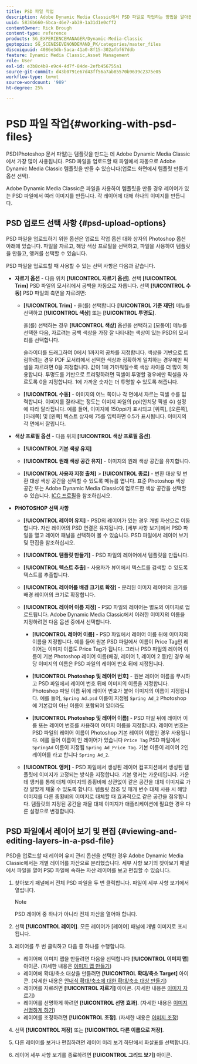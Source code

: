 ```yaml
---
title: PSD 파일 작업
description: Adobe Dynamic Media Classic에서 PSD 파일로 작업하는 방법을 알아봅니다.
uuid: 5836b660-6bca-46e7-ab39-1a31d1e0cff2
contentOwner: Rick Brough
content-type: reference
products: SG_EXPERIENCEMANAGER/Dynamic-Media-Classic
geptopics: SG_SCENESEVENONDEMAND_PK/categories/master_files
discoiquuid: 4086e3db-5aca-41a0-8f15-302afbf67ddb
feature: Dynamic Media Classic,Asset Management
role: User
exl-id: e3b8c4b9-e9c4-4d7f-84de-2efb456755a1
source-git-commit: d43b0791e67d43ff56a7ab85570b9639c2375e05
workflow-type: tm+mt
source-wordcount: '989'
ht-degree: 25%

---
```


# PSD 파일 작업{#working-with-psd-files}

<!--   USED TO BE AN OPTION UNDER COLOR PROFILE OPTIONS * **Convert To sRGB (default)** - Converts to sRGB (Standard Red Green Blue). sRGB is the recommended color space for displaying images on web pages. -->

PSD(Photoshop 문서 파일)는 템플릿을 만드는 데 Adobe Dynamic Media Classic에서 가장 많이 사용됩니다. PSD 파일을 업로드할 때 파일에서 자동으로 Adobe Dynamic Media Classic 템플릿을 만들 수 있습니다(업로드 화면에서 템플릿 만들기 옵션 선택).

Adobe Dynamic Media Classic은 파일을 사용하여 템플릿을 만들 경우 레이어가 있는 PSD 파일에서 여러 이미지를 만듭니다. 각 레이어에 대해 하나의 이미지를 만듭니다.

## PSD 업로드 선택 사항 {#psd-upload-options}

PSD 파일을 업로드하기 위한 옵션은 업로드 작업 옵션 대화 상자의 Photoshop 옵션 아래에 있습니다. 파일을 자르고, 해당 색상 프로필을 선택하고, 파일을 사용하여 템플릿을 만들고, 앵커를 선택할 수 있습니다.

PSD 파일을 업로드할 때 사용할 수 있는 선택 사항은 다음과 같습니다.

* **자르기 옵션** - 다음 위치 **[!UICONTROL 자르기 옵션]**. 선택 **[!UICONTROL Trim]** PSD 파일의 모서리에서 공백을 자동으로 자릅니다. 선택 **[!UICONTROL 수동]** PSD 파일의 측면을 자르려면:

   * **[!UICONTROL Trim]** - 을(를) 선택합니다 **[!UICONTROL 기준 재단]** 메뉴를 선택하고 **[!UICONTROL 색상]** 또는 **[!UICONTROL 투명도]**.

      을(를) 선택하는 경우 **[!UICONTROL 색상]** 옵션을 선택하고 [모퉁이] 메뉴를 선택한 다음, 자르려는 공백 색상을 가장 잘 나타내는 색상이 있는 PSD의 모서리를 선택합니다.

      슬라이더를 드래그하여 0에서 1까지의 공차를 지정합니다. 색상을 기반으로 트림하려는 경우 PDF 모서리에서 선택한 색상과 정확하게 일치하는 경우에만 픽셀을 자르려면 0을 지정합니다. 값이 1에 가까워질수록 색상 차이를 더 많이 허용합니다. 투명도를 기반으로 트리밍하려면 픽셀이 투명할 경우에만 픽셀을 자르도록 0을 지정합니다. 1에 가까운 숫자는 더 투명할 수 있도록 해줍니다.

   * **[!UICONTROL 수동]** - 이미지의 어느 쪽이나 각 면에서 자르는 픽셀 수를 입력합니다. 이미지를 잘라내는 정도는 이미지 파일의 ppi(인치당 픽셀 수) 설정에 따라 달라집니다. 예를 들어, 이미지에 150ppi가 표시되고 [위쪽], [오른쪽], [아래쪽] 및 [왼쪽] 텍스트 상자에 75를 입력하면 0.5가 표시됩니다. 이미지의 각 면에서 잘립니다.

* **색상 프로필 옵션** - 다음 위치 **[!UICONTROL 색상 프로필 옵션]**.

   * **[!UICONTROL 기본 색상 유지]**

   * **[!UICONTROL 원래 색상 공간 유지]** - 이미지의 원래 색상 공간을 유지합니다.

   * **[!UICONTROL 사용자 지정 출처]** > **[!UICONTROL 종료]** - 변환 대상 및 변환 대상 색상 공간을 선택할 수 있도록 메뉴를 엽니다. 표준 Photoshop 색상 공간 또는 Adobe Dynamic Media Classic에 업로드한 색상 공간을 선택할 수 있습니다. [ICC 프로필](/help/icc-profiles.md)을 참조하십시오.

* **PHOTOSHOP 선택 사항**

   * **[!UICONTROL 레이어 유지]** - PSD의 레이어가 있는 경우 개별 자산으로 이동합니다. 자산 레이어의 PSD 연결은 유지됩니다. [세부 사항 보기]에서 PSD 파일을 열고 레이어 패널을 선택하여 볼 수 있습니다. PSD 파일에서 레이어 보기 및 편집을 참조하십시오.

   * **[!UICONTROL 템플릿 만들기]** - PSD 파일의 레이어에서 템플릿을 만듭니다.

   * **[!UICONTROL 텍스트 추출]** - 사용자가 뷰어에서 텍스트를 검색할 수 있도록 텍스트를 추출합니다.

   * **[!UICONTROL 레이어를 배경 크기로 확장]** - 분리된 이미지 레이어의 크기를 배경 레이어의 크기로 확장합니다.

   * **[!UICONTROL 레이어 이름 지정]** - PSD 파일의 레이어는 별도의 이미지로 업로드됩니다. Adobe Dynamic Media Classic에서 이러한 이미지의 이름을 지정하려면 다음 옵션 중에서 선택합니다.

      * **[!UICONTROL 레이어 이름]** - PSD 파일에서 레이어 이름 뒤에 이미지의 이름을 지정합니다. 예를 들어 원본 PSD 파일에서 이름이 Price Tag인 레이어는 이미지 이름도 Price Tag가 됩니다. 그러나 PSD 파일의 레이어 이름이 기본 Photoshop 레이어 이름(배경, 레이어 1, 레이어 2 등)인 경우 해당 이미지의 이름은 PSD 파일의 레이어 번호 뒤에 지정됩니다. <!-- not their default layer names -->

      * **[!UICONTROL Photoshop 및 레이어 번호]** - 원본 레이어 이름을 무시하고 PSD 파일에서 레이어 번호 뒤에 이미지의 이름을 지정합니다. Photoshop 파일 이름 뒤에 레이어 번호가 붙어 이미지의 이름이 지정됩니다. 예를 들어, `Spring Ad.psd` 이름이 지정됨 `Spring Ad_2` Photoshop에 기본값이 아닌 이름이 포함되어 있더라도

      * **[!UICONTROL Photoshop 및 레이어 이름]** - PSD 파일 뒤에 레이어 이름 또는 레이어 번호를 사용하여 이미지 이름을 지정합니다. 레이어 번호는 PSD 파일의 레이어 이름이 Photoshop 기본 레이어 이름인 경우 사용됩니다. 예를 들어 이름이 인 레이어가 있습니다 `Price Tag` PSD 파일에서 `SpringAd` 이름이 지정됨 `Spring Ad_Price Tag`. 기본 이름이 레이어 2인 레이어를 라고 합니다 `Spring Ad_2`.
   * **[!UICONTROL 앵커]** - PSD 파일에서 생성된 레이어 컴포지션에서 생성된 템플릿에 이미지가 고정되는 방식을 지정합니다. 기본 앵커는 가운데입니다. 가운데 앵커를 통해 대체 이미지의 종횡비에 상관없이 같은 공간을 대체 이미지로 가장 알맞게 채울 수 있도록 합니다. 템플릿 참조 및 매개 변수 대체 사용 시 해당 이미지를 다른 종횡비의 이미지로 대체할 때 효과적으로 같은 공간을 점유합니다. 템플릿의 지정된 공간을 채울 대체 이미지가 애플리케이션에 필요한 경우 다른 설정으로 변경합니다.


## PSD 파일에서 레이어 보기 및 편집 {#viewing-and-editing-layers-in-a-psd-file}

PSD을 업로드할 때 레이어 유지 관리 옵션을 선택한 경우 Adobe Dynamic Media Classic에서는 개별 레이어를 자산으로 분리했습니다. 세부 사항 보기의 찾아보기 패널에서 파일을 열어 PSD 파일에 속하는 자산 레이어를 보고 편집할 수 있습니다.

1. 찾아보기 패널에서 전체 PSD 파일을 두 번 클릭합니다. 파일이 세부 사항 보기에서 열립니다.

   >[!NOTE]
   >
   >PSD 레이어 중 하나가 아니라 전체 자산을 열어야 합니다.

1. 선택 **[!UICONTROL 레이어]**. 모든 레이어가 [레이어] 패널에 개별 이미지로 표시됩니다.
1. 레이어를 두 번 클릭하고 다음 중 하나를 수행합니다.

   * 레이어에 이미지 맵을 만들려면 다음을 선택합니다 **[!UICONTROL 이미지 맵]** 아이콘. (자세한 내용은 [이미지 맵 만들기](creating-image-maps.md#creating_image_maps))
   * 레이어에 확대/축소 대상을 만들려면 **[!UICONTROL 확대/축소 Target]** 아이콘. (자세한 내용은 [안내식 확대/축소에 대한 확대/축소 대상 만들기](creating-zoom-targets-guided-zoom.md#creating_zoom_targets_for_guided_zoom))
   * 레이어를 자르려면 **[!UICONTROL 자르기]** 아이콘. (자세한 내용은 [이미지 자르기](cropping-image.md#cropping_an_image))
   * 레이어를 선명하게 하려면 **[!UICONTROL 선명 효과]**. (자세한 내용은 [이미지 선명하게 하기](sharpening-image.md#sharpening_an_image))
   * 레이어를 조정하려면 **[!UICONTROL 조정]**. (자세한 내용은 [이미지 조정](adjusting-image.md#adjusting_an_image))

1. 선택 **[!UICONTROL 저장]** 또는 **[!UICONTROL 다른 이름으로 저장]**.
1. 다른 레이어를 보거나 편집하려면 레이어 미리 보기 하단에서 화살표를 선택합니다.
1. 레이어 세부 사항 보기를 종료하려면 **[!UICONTROL 그리드 보기]** 아이콘.
